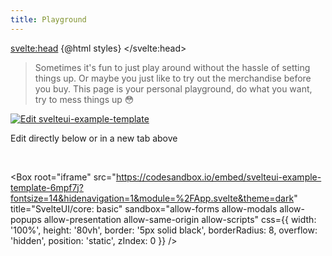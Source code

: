 ```yaml
---
title: Playground
---
```


<script>
    import { CodeBlock, MinorHeading } from 'components'
	import { Box } from '@svelteuidev/core'
    const styles = `<style id='svelteui-inject-body' type='text/css'>.article>*:nth-child(3){margin-top:1rem!important;}<\/style>`;
</script>

<svelte:head>
{@html styles}
</svelte:head>

<MinorHeading />

> Sometimes it's fun to just play around without the hassle of setting things up. Or maybe you just like to try out the merchandise before you buy. This page is your personal playground, do what you want, try to mess things up 😳

[![Edit svelteui-example-template](https://codesandbox.io/static/img/play-codesandbox.svg)](https://codesandbox.io/s/svelteui-example-template-6mpf7j?fontsize=14&hidenavigation=1&module=%2FApp.svelte&theme=dark)

Edit directly below or in a new tab above

<br />

<Box
root="iframe"
src="https://codesandbox.io/embed/svelteui-example-template-6mpf7j?fontsize=14&hidenavigation=1&module=%2FApp.svelte&theme=dark"
title="SvelteUI/core: basic"
sandbox="allow-forms allow-modals allow-popups allow-presentation allow-same-origin allow-scripts"
css={{
		width: '100%',
		height: '80vh',
		border: '5px solid black',
		borderRadius: 8,
		overflow: 'hidden',
		position: 'static',
		zIndex: 0
	}}
/>
